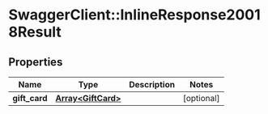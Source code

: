 # SwaggerClient::InlineResponse20018Result

## Properties
Name | Type | Description | Notes
------------ | ------------- | ------------- | -------------
**gift_card** | [**Array&lt;GiftCard&gt;**](GiftCard.md) |  | [optional] 


